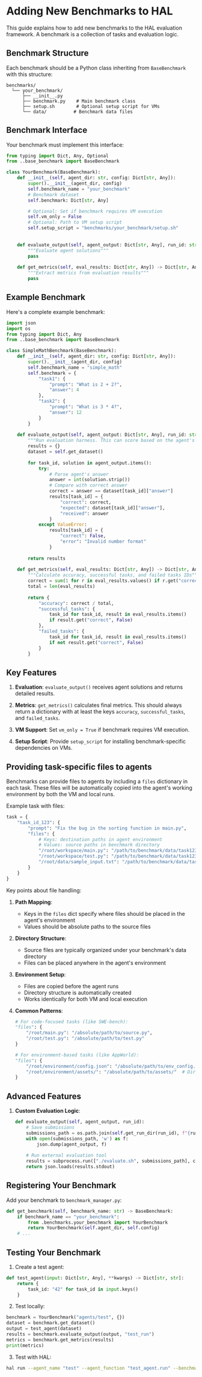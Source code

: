 # Adding New Benchmarks to HAL

This guide explains how to add new benchmarks to the HAL evaluation framework. A benchmark is a collection of tasks and evaluation logic.

## Benchmark Structure

Each benchmark should be a Python class inheriting from `BaseBenchmark` with this structure:

```
benchmarks/
  └── your_benchmark/
      ├── __init__.py
      ├── benchmark.py    # Main benchmark class
      ├── setup.sh        # Optional setup script for VMs
      └── data/          # Benchmark data files
```

## Benchmark Interface

Your benchmark must implement this interface:

```python
from typing import Dict, Any, Optional
from ..base_benchmark import BaseBenchmark

class YourBenchmark(BaseBenchmark):
    def __init__(self, agent_dir: str, config: Dict[str, Any]):
        super().__init__(agent_dir, config)
        self.benchmark_name = "your_benchmark"
        # Benchmark dataset
        self.benchmark: Dict[str, Any]

        # Optional: Set if benchmark requires VM execution
        self.vm_only = False
        # Optional: Path to VM setup script
        self.setup_script = "benchmarks/your_benchmark/setup.sh"
        
        
    def evaluate_output(self, agent_output: Dict[str, Any], run_id: str) -> Dict[str, Any]:
        """Evaluate agent solutions"""
        pass
        
    def get_metrics(self, eval_results: Dict[str, Any]) -> Dict[str, Any]:
        """Extract metrics from evaluation results"""
        pass
```

## Example Benchmark

Here's a complete example benchmark:

```python
import json
import os
from typing import Dict, Any
from ..base_benchmark import BaseBenchmark

class SimpleMathBenchmark(BaseBenchmark):
    def __init__(self, agent_dir: str, config: Dict[str, Any]):
        super().__init__(agent_dir, config)
        self.benchmark_name = "simple_math"
        self.benchmark = {
            "task1": {
                "prompt": "What is 2 + 2?",
                "answer": 4
            },
            "task2": {
                "prompt": "What is 3 * 4?",
                "answer": 12
            }
        }
        
    def evaluate_output(self, agent_output: Dict[str, Any], run_id: str) -> Dict[str, Any]:
        """Run evaluation harness. This can score based on the agent's output, or by running an evaluation script on the entire environments returned by the agent (see AppWorld benchmark)."""
        results = {}
        dataset = self.get_dataset()
        
        for task_id, solution in agent_output.items():
            try:
                # Parse agent's answer
                answer = int(solution.strip())
                # Compare with correct answer
                correct = answer == dataset[task_id]["answer"]
                results[task_id] = {
                    "correct": correct,
                    "expected": dataset[task_id]["answer"],
                    "received": answer
                }
            except ValueError:
                results[task_id] = {
                    "correct": False,
                    "error": "Invalid number format"
                }
                
        return results
        
    def get_metrics(self, eval_results: Dict[str, Any]) -> Dict[str, Any]:
        """Calculate accuracy, successful tasks, and failed tasks IDs"""
        correct = sum(1 for r in eval_results.values() if r.get("correct", False))
        total = len(eval_results)
        
        return {
            "accuracy": correct / total,
            "successful_tasks": {
                task_id for task_id, result in eval_results.items()
                if result.get("correct", False)
            },
            "failed_tasks": {
                task_id for task_id, result in eval_results.items()
                if not result.get("correct", False)
            }
        }
```

## Key Features

1. **Evaluation**: `evaluate_output()` receives agent solutions and returns detailed results.

2. **Metrics**: `get_metrics()` calculates final metrics. This should always return a dictionary with at least the keys `accuracy`, `successful_tasks`, and `failed_tasks`.

3. **VM Support**: Set `vm_only = True` if benchmark requires VM execution.

4. **Setup Script**: Provide `setup_script` for installing benchmark-specific dependencies on VMs.

## Providing task-specific files to agents

Benchmarks can provide files to agents by including a `files` dictionary in each task. These files will be automatically copied into the agent's working environment by both the VM and local runs.

Example task with files:
```python
task = {
    "task_id_123": {
        "prompt": "Fix the bug in the sorting function in main.py",
        "files": {
            # Keys: destination paths in agent environment
            # Values: source paths in benchmark directory
            "/root/workspace/main.py": "/path/to/benchmark/data/task123/main.py",
            "/root/workspace/test.py": "/path/to/benchmark/data/task123/test.py",
            "/root/data/sample_input.txt": "/path/to/benchmark/data/task123/input.txt"
        }
    }
}
```

Key points about file handling:

1. **Path Mapping**: 
   - Keys in the `files` dict specify where files should be placed in the agent's environment
   - Values should be absolute paths to the source files

2. **Directory Structure**:
   - Source files are typically organized under your benchmark's data directory
   - Files can be placed anywhere in the agent's environment

3. **Environment Setup**:
   - Files are copied before the agent runs
   - Directory structure is automatically created
   - Works identically for both VM and local execution

4. **Common Patterns**:
   ```python
   # For code-focused tasks (like SWE-bench):
   "files": {
       "/root/main.py": "/absolute/path/to/source.py",
       "/root/test.py": "/absolute/path/to/test.py"
   }
   
   # For environment-based tasks (like AppWorld):
   "files": {
       "/root/environment/config.json": "/absolute/path/to/env_config.json",
       "/root/environment/assets/": "/absolute/path/to/assets/"  # Directory copy
   }
   ```

## Advanced Features

1. **Custom Evaluation Logic**:
   ```python
   def evaluate_output(self, agent_output, run_id):
       # Save submissions
       submissions_path = os.path.join(self.get_run_dir(run_id), f"{run_id}_submissions.json")
       with open(submissions_path, 'w') as f:
           json.dump(agent_output, f)
           
       # Run external evaluation tool
       results = subprocess.run(["./evaluate.sh", submissions_path], capture_output=True)
       return json.loads(results.stdout)
   ```

## Registering Your Benchmark

Add your benchmark to `benchmark_manager.py`:

```python
def get_benchmark(self, benchmark_name: str) -> BaseBenchmark:
    if benchmark_name == "your_benchmark":
        from .benchmarks.your_benchmark import YourBenchmark
        return YourBenchmark(self.agent_dir, self.config)
    # ...
```

## Testing Your Benchmark

1. Create a test agent:
```python
def test_agent(input: Dict[str, Any], **kwargs) -> Dict[str, str]:
    return {
        task_id: "42" for task_id in input.keys()
    }
```

2. Test locally:
```python
benchmark = YourBenchmark("agents/test", {})
dataset = benchmark.get_dataset()
output = test_agent(dataset)
results = benchmark.evaluate_output(output, "test_run")
metrics = benchmark.get_metrics(results)
print(metrics)
```

3. Test with HAL:
```bash
hal run --agent_name "test" --agent_function "test_agent.run" --benchmark "your_benchmark"
```